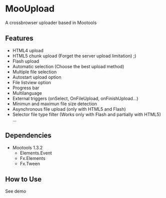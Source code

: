MooUpload
=========

A crossbrowser uploader based in Mootools


Features
--------

+ HTML4 upload 
+ HTML5 chunk upload (Forget the server upload limitation) ;)
+ Flash upload
+ Automatic selection (Choose the best upload method)
+ Multiple file selection
+ Autostart upload option
+ File listview option
+ Progress bar
+ Multilanguage
+ External triggers (onSelect, OnFileUpload, onFinishUpload...)
+ Minimun and maximun file size detection
+ Asynchronous file upload (only with HTML5 and Flash)  
+ Selector file type filter (Works only with Flash and partially with HTML5)
...


Dependencies
------------

+ Mootools 1.3.2
	+ Elements.Event
	+ Fx.Elements
	+ Fx.Tween


How to Use
----------

See demo
  

 
